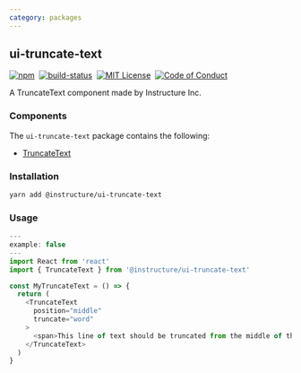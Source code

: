 ```yaml
---
category: packages
---
```


## ui-truncate-text

[![npm][npm]][npm-url]&nbsp;
[![build-status][build-status]][build-status-url]&nbsp;
[![MIT License][license-badge]][LICENSE]&nbsp;
[![Code of Conduct][coc-badge]][coc]

A TruncateText component made by Instructure Inc.


### Components

The `ui-truncate-text` package contains the following:
- [TruncateText](#TruncateText)


### Installation

```sh
yarn add @instructure/ui-truncate-text
```

### Usage
```js
---
example: false
---
import React from 'react'
import { TruncateText } from '@instructure/ui-truncate-text'

const MyTruncateText = () => {
  return (
    <TruncateText
      position="middle"
      truncate="word"
    >
      <span>This line of text should be truncated from the middle of the string <strong>instead of the end.</strong></span>
    </TruncateText>
  )
}
```


[npm]: https://img.shields.io/npm/v/@instructure/ui-truncate-text.svg
[npm-url]: https://npmjs.com/package/@instructure/ui-truncate-text

[build-status]: https://travis-ci.org/instructure/instructure-ui.svg?branch=master
[build-status-url]: https://travis-ci.org/instructure/instructure-ui "Travis CI"

[license-badge]: https://img.shields.io/npm/l/instructure-ui.svg?style=flat-square
[license]: https://github.com/instructure/instructure-ui/blob/master/LICENSE

[coc-badge]: https://img.shields.io/badge/code%20of-conduct-ff69b4.svg?style=flat-square
[coc]: https://github.com/instructure/instructure-ui/blob/master/CODE_OF_CONDUCT.md
